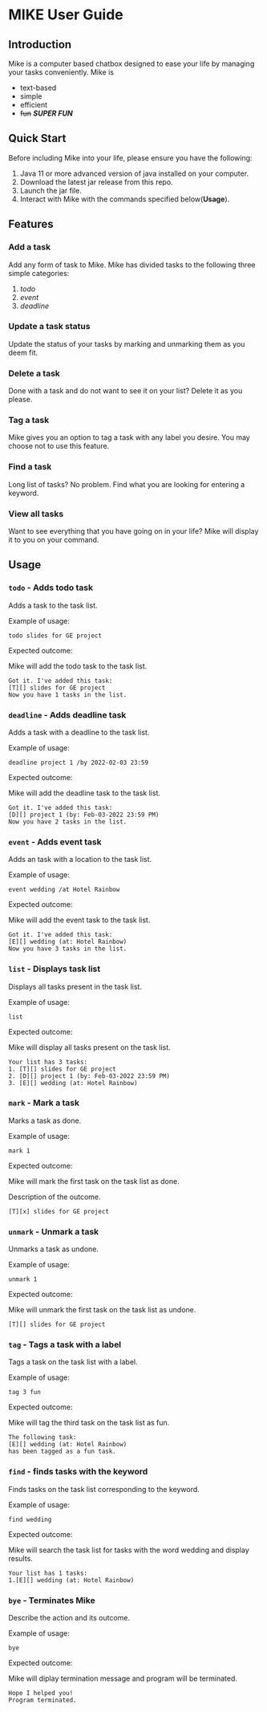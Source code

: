 # MIKE User Guide

## Introduction
Mike is a computer based chatbox designed to ease your life by managing your tasks conveniently. Mike is
* text-based
* simple
* efficient
* ~~fun~~ ***SUPER FUN***

## Quick Start
Before including Mike into your life, please ensure you have the following:
1. Java 11 or more advanced version of java installed on your computer.
2. Download the latest jar release from this repo.
3. Launch the jar file.
4. Interact with Mike with the commands specified below(**Usage**).

## Features 

### Add a task

Add any form of task to Mike.
Mike has divided tasks to the following three simple categories:
1. *todo*
2. *event*
3. *deadline*

### Update a task status

Update the status of your tasks by marking and unmarking them as you deem fit.

### Delete a task

Done with a task and do not want to see it on your list?
Delete it as you please.

### Tag a task

Mike gives you an option to tag a task with any label you desire.
You may choose not to use this feature.

### Find a task

Long list of tasks? No problem.
Find what you are looking for entering a keyword.

### View all tasks

Want to see everything that you have going on in your life?
Mike will display it to you on your command. 

## Usage

### `todo` - Adds todo task

Adds a task to the task list. 

Example of usage: 

`todo slides for GE project`

Expected outcome:

Mike will add the todo task to the task list.

```
Got it. I've added this task:
[T][] slides for GE project
Now you have 1 tasks in the list.
```

### `deadline` - Adds deadline task

Adds a task with a deadline to the task list.

Example of usage: 

`deadline project 1 /by 2022-02-03 23:59`

Expected outcome:

Mike will add the deadline task to the task list.

```
Got it. I've added this task:
[D][] project 1 (by: Feb-03-2022 23:59 PM)
Now you have 2 tasks in the list.
```

### `event` - Adds event task

Adds an task with a location to the task list. 

Example of usage: 

`event wedding /at Hotel Rainbow`

Expected outcome:

Mike will add the event task to the task list.

```
Got it. I've added this task:
[E][] wedding (at: Hotel Rainbow)
Now you have 3 tasks in the list.
```

### `list` - Displays task list

Displays all tasks present in the task list.

Example of usage: 

`list`

Expected outcome:

Mike will display all tasks present on the task list.

```
Your list has 3 tasks:
1. [T][] slides for GE project
2. [D][] project 1 (by: Feb-03-2022 23:59 PM)
3. [E][] wedding (at: Hotel Rainbow)
```

### `mark` - Mark a task

Marks a task as done.

Example of usage: 

`mark 1`

Expected outcome:

Mike will mark the first task on the task list as done.

Description of the outcome.

```
[T][x] slides for GE project
```

### `unmark` - Unmark a task

Unmarks a task as undone.

Example of usage: 

`unmark 1`

Expected outcome:

Mike will unmark the first task on the task list as undone.

```
[T][] slides for GE project
```

### `tag` - Tags a task with a label

Tags a task on the task list with a label.

Example of usage: 

`tag 3 fun`

Expected outcome:

Mike will tag the third task on the task list as fun.

```
The following task:
[E][] wedding (at: Hotel Rainbow)
has been tagged as a fun task.
```

### `find` - finds tasks with the keyword

Finds tasks on the task list corresponding to the keyword.

Example of usage: 

`find wedding`

Expected outcome:

Mike will search the task list for tasks with the word wedding and display results.

```
Your list has 1 tasks:
1.[E][] wedding (at: Hotel Rainbow)
```

### `bye` - Terminates Mike

Describe the action and its outcome.

Example of usage: 

`bye`

Expected outcome:

Mike will diplay termination message and program will be terminated.

```
Hope I helped you!
Program terminated.
```
